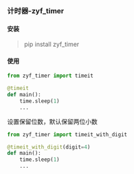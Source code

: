 ### 计时器-zyf_timer

#### 安装

> pip install zyf_timer

#### 使用

```python
from zyf_timer import timeit

@timeit
def main():
    time.sleep(1)
    ...
```

设置保留位数，默认保留两位小数

```python
from zyf_timer import timeit_with_digit

@timeit_with_digit(digit=4)
def main():
    time.sleep(1)
    ...
```


